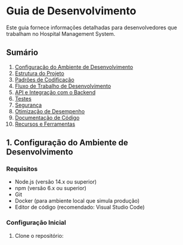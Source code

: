 # Guia de Desenvolvimento

Este guia fornece informações detalhadas para desenvolvedores que trabalham no Hospital Management System.

## Sumário

1. [Configuração do Ambiente de Desenvolvimento](#1-configuração-do-ambiente-de-desenvolvimento)
2. [Estrutura do Projeto](#2-estrutura-do-projeto)
3. [Padrões de Codificação](#3-padrões-de-codificação)
4. [Fluxo de Trabalho de Desenvolvimento](#4-fluxo-de-trabalho-de-desenvolvimento)
5. [API e Integração com o Backend](#5-api-e-integração-com-o-backend)
6. [Testes](#6-testes)
7. [Segurança](#7-segurança)
8. [Otimização de Desempenho](#8-otimização-de-desempenho)
9. [Documentação de Código](#9-documentação-de-código)
10. [Recursos e Ferramentas](#10-recursos-e-ferramentas)

## 1. Configuração do Ambiente de Desenvolvimento

### Requisitos

- Node.js (versão 14.x ou superior)
- npm (versão 6.x ou superior)
- Git
- Docker (para ambiente local que simula produção)
- Editor de código (recomendado: Visual Studio Code)

### Configuração Inicial

1. Clone o repositório:

